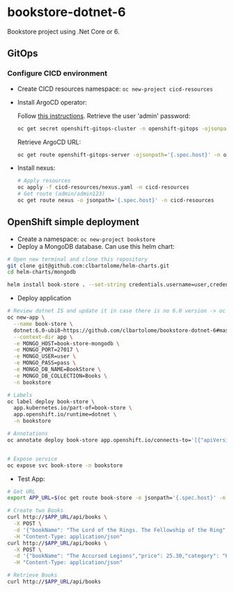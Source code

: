 # bookstore-dotnet-6
Bookstore project using .Net Core or 6.

## GitOps

### Configure CICD environment

- Create CICD resources namespace: `oc new-project cicd-resources`

- Install ArgoCD operator:

  Follow [this instructions](https://docs.openshift.com/container-platform/4.8/cicd/gitops/installing-openshift-gitops.html).
  Retrieve the user 'admin' password:
  ```sh
  oc get secret openshift-gitops-cluster -n openshift-gitops -ojsonpath='{.data.admin\.password}' | base64 -d
  ```
  Retrieve ArgoCD URL:
  ```sh
  oc get route openshift-gitops-server -ojsonpath='{.spec.host}' -n openshift-gitops
  ```

- Install nexus: 
  ```sh
  # Apply resources
  oc apply -f cicd-resources/nexus.yaml -n cicd-resources
  # Get route (admin/admin123)
  oc get route nexus -o jsonpath='{.spec.host}' -n cicd-resources
  ```





## OpenShift simple deployment

- Create a namespace: `oc new-project bookstore`
- Deploy a MongoDB database. Can use this helm chart:
```sh
# Open new terminal and clone this repository
git clone git@github.com:clbartolome/helm-charts.git
cd helm-charts/mongodb

helm install book-store . --set-string credentials.username=user,credentials.userpassword=pass,openshiftApplicationName=book-store
```
- Deploy application
```sh
# Review dotnet IS and update it in case there is no 6.0 version -> oc create -f https://raw.githubusercontent.com/redhat-developer/s2i-dotnetcore/master/dotnet_imagestreams.json
oc new-app \
  --name book-store \
  dotnet:6.0-ubi8~https://github.com/clbartolome/bookstore-dotnet-6#master \
  --context-dir app \
  -e MONGO_HOST=book-store-mongodb \
  -e MONGO_PORT=27017 \
  -e MONGO_USER=user \
  -e MONGO_PASS=pass \
  -e MONGO_DB_NAME=BookStore \
  -e MONGO_DB_COLLECTION=Books \
  -n bookstore

# Labels
oc label deploy book-store \
  app.kubernetes.io/part-of=book-store \
  app.openshift.io/runtime=dotnet \
  -n bookstore

# Annotations
oc annotate deploy book-store app.openshift.io/connects-to='[{"apiVersion":"apps/v1","kind":"Deployment","name":"book-store-mongodb"}]' -n bookstore


# Expose service
oc expose svc book-store -n bookstore
```

- Test App:
```sh
# Get URL
export APP_URL=$(oc get route book-store -o jsonpath='{.spec.host}' -n bookstore)

# Create two Books
curl http://$APP_URL/api/books \
  -X POST \
  -d '{"bookName": "The Lord of the Rings. The Fellowship of the Ring","price": 43.15,"category": "Fantasy","author": "J. R. R. Tolkien"}' \
  -H "Content-Type: application/json"
curl http://$APP_URL/api/books \
  -X POST \
  -d '{"bookName": "The Accursed Legions","price": 25.30,"category": "Historical","author": "Santiago Posteguillo"}' \
  -H "Content-Type: application/json"

# Retrieve Books
curl http://$APP_URL/api/books
```


